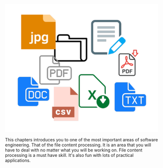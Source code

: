 ![./images/Files - Input and Output](./images/file-input-and-output-summary.png)

This chapters introduces you to one of the most important areas of software engineering. That of the file content processing.
It is an area that you will have to deal with no matter what you will be working on. File content processing is a must
have skill. It's also fun with lots of practical applications.
